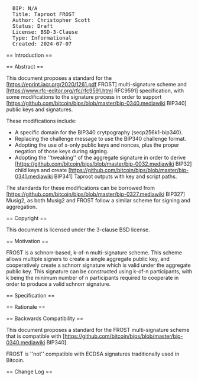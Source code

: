 <pre>
  BIP: N/A
  Title: Taproot FROST
  Author: Christopher Scott <cscottdev@protonmail.com>
  Status: Draft
  License: BSD-3-Clause
  Type: Informational
  Created: 2024-07-07
</pre>

== Introduction ==

== Abstract ==

This document proposes a standard for the [https://eprint.iacr.org/2020/1261.pdf FROST] multi-signature scheme and [https://www.rfc-editor.org/rfc/rfc9591.html RFC9591] specification, with some modifications to the signature process in order to support [https://github.com/bitcoin/bips/blob/master/bip-0340.mediawiki BIP340] public keys and signatures.

These modifications include:
  - A specific domain for the BIP340 crytpography (secp256k1-bip340).
  - Replacing the challenge message to use the BIP340 challenge format.
  - Adopting the use of x-only public keys and nonces, plus the proper negation of those keys during signing.
  - Adopting the ''tweaking'' of the aggregate signature in order to derive [https://github.com/bitcoin/bips/blob/master/bip-0032.mediawiki BIP32] child keys and create [https://github.com/bitcoin/bips/blob/master/bip-0341.mediawiki BIP341] Taproot outputs with key and script paths.

The standards for these modifications can be borrowed from [https://github.com/bitcoin/bips/blob/master/bip-0327.mediawiki BIP327] Musig2, as both Musig2 and FROST follow a similar scheme for signing and aggregation.

== Copyright ==

This document is licensed under the 3-clause BSD license.

== Motivation ==

FROST is a schnorr-based, k-of-n multi-signature scheme. This scheme allows multiple signers to create a single aggregate public key, and cooperatively create a schnorr signature which is valid under the aggregate public key. This signature can be constructed using k-of-n participants, with k being the minimum number of n participants required to cooperate in order to produce a valid schnorr signature.

== Specification ==

== Rationale ==

== Backwards Compatibility ==

This document proposes a standard for the FROST multi-signature scheme that is compatible with [https://github.com/bitcoin/bips/blob/master/bip-0340.mediawiki BIP340].

FROST is ''not'' compatible with ECDSA signatures traditionally used in Bitcoin.

== Change Log ==

